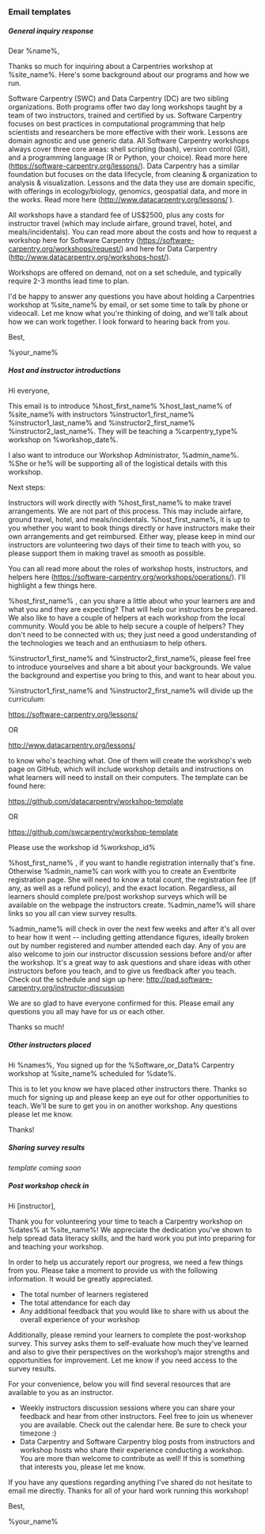 ### Email templates

##### General inquiry response

Dear %name%,

Thanks so much for inquiring about a Carpentries workshop at %site_name%.  Here's some background about our programs and how we run.

Software Carpentry (SWC) and Data Carpentry (DC) are two sibling organizations. Both programs offer two day long workshops taught by a team of two instructors, trained and certified by us. Software Carpentry focuses on best practices in computational programming that help scientists and researchers be more effective with their work. Lessons are domain agnostic and use generic data. All Software Carpentry workshops always cover three core areas: shell scripting (bash), version control (Git), and a programming language (R or Python, your choice). Read more here (https://software-carpentry.org/lessons/). Data Carpentry has a similar foundation but focuses on the data lifecycle, from cleaning & organization to analysis & visualization. Lessons and the data they use are domain specific, with offerings in ecology/biology, genomics, geospatial data, and more in the works. Read more here (http://www.datacarpentry.org/lessons/ ).

All workshops have a standard fee of US$2500, plus any costs for instructor travel (which may include airfare, ground travel, hotel, and meals/incidentals).
You can read more about the costs and how to request a workshop here for Software Carpentry (https://software-carpentry.org/workshops/request/) and here for Data Carpentry (http://www.datacarpentry.org/workshops-host/).

Workshops are offered on demand, not on a set schedule, and typically require 2-3 months lead time to plan.

I'd be happy to answer any questions you have about holding a Carpentries workshop at %site_name% by email, or set some time to talk by phone or videocall. Let me know what you're thinking of doing, and we'll talk about how we can work together.  I look forward to hearing back from you.

Best,

%your_name%


##### Host and instructor introductions

Hi everyone,

This email is to introduce %host_first_name% %host_last_name% of %site_name% with instructors %instructor1_first_name% %instructor1_last_name% and %instructor2_first_name% %instructor2_last_name%. They will be teaching a %carpentry_type% workshop on %workshop_date%.

I also want to introduce our Workshop Administrator, %admin_name%. %She or he% will be supporting all of the logistical details with this workshop.

Next steps:

Instructors will work directly with %host_first_name% to make travel arrangements. We are not part of this process. This may include airfare, ground travel, hotel, and meals/incidentals. %host_first_name%, it is up to you whether you want to book things directly or have instructors make their own arrangements and get reimbursed. Either way, please keep in mind our instructors are volunteering two days of their time to teach with you, so please support them in making travel as smooth as possible.

You can all read more about the roles of workshop hosts, instructors, and helpers here (https://software-carpentry.org/workshops/operations/). I'll highlight a few things here.

%host_first_name% , can you share a little about who your learners are and what you and they are expecting? That will help our instructors be prepared. We also like to have a couple of helpers at each workshop from the local community. Would you be able to help secure a couple of helpers? They don't need to be connected with us; they just need a good understanding of the technologies we teach and an enthusiasm to help others.

%instructor1_first_name% and %instructor2_first_name%, please feel free to introduce yourselves and share a bit about your backgrounds. We value the background and expertise you bring to this, and want to hear about you.

%instructor1_first_name% and %instructor2_first_name% will divide up the curriculum:

https://software-carpentry.org/lessons/

OR

http://www.datacarpentry.org/lessons/

to know who's teaching what. One of them will create the workshop's web page on GitHub, which will include workshop details and instructions on what learners will need to install on their computers. The template can be found here:

https://github.com/datacarpentry/workshop-template

OR

https://github.com/swcarpentry/workshop-template

Please use the workshop id %workshop_id%

%host_first_name% , if you want to handle registration internally that's fine. Otherwise %admin_name% can work with you to create an Eventbrite registration page. She will need to know a total count, the registration fee (if any, as well as a refund policy), and the exact location. Regardless, all learners should complete pre/post workshop surveys which will be available on the webpage the instructors create. %admin_name% will share links so you all can view survey results.

%admin_name% will check in over the next few weeks and after it's all over to hear how it went -- including getting attendance figures, ideally broken out by number registered and number attended each day. Any of you are also welcome to join our instructor discussion sessions before and/or after the workshop. It's a great way to ask questions and share ideas with other instructors before you teach, and to give us feedback after you teach. Check out the schedule and sign up here: http://pad.software-carpentry.org/instructor-discussion

We are so glad to have everyone confirmed for this. Please email any questions you all may have for us or each other.  

Thanks so much! 

##### Other instructors placed 

Hi %names%,
You signed up for the %Software_or_Data% Carpentry workshop at %site_name% scheduled for %date%.

This is to let you know we have placed other instructors there.  Thanks so much for signing up and please keep an eye out for other opportunities to teach.  We'll be sure to get you in on another workshop. Any questions please let me know.

Thanks!

##### Sharing survey results

*template coming soon*

##### Post workshop check in

Hi  [instructor],

Thank you for volunteering your time to teach a Carpentry workshop on %dates% at %site_name%! We appreciate the dedication you’ve shown to help spread data literacy skills, and the hard work you put into preparing for and teaching your workshop.

In order to help us accurately report our progress, we need a few things from you. Please take a moment to provide us with the following information. It would be greatly appreciated.

* The total number of learners registered
* The total attendance for each day
* Any additional feedback that you would like to share with us about the overall experience of your workshop

Additionally, please remind your learners to complete the post-workshop survey. This survey asks them to self-evaluate how much they’ve learned and also to give their perspectives on the workshop’s major strengths and opportunities for improvement. Let me know if you need access to the survey results.

For your convenience, below you will find several resources that are available to you as an instructor.  

* Weekly instructors discussion sessions where you can share your feedback and hear from other instructors. Feel free to join us whenever you are available. Check out the calendar here. Be sure to check your timezone :) 
* Data Carpentry and Software Carpentry  blog posts from instructors and workshop hosts who share their experience conducting a workshop. You are more than welcome to contribute as well! If this is something that interests you, please let me know. 

If you have any questions regarding anything I’ve shared do not hesitate to email me directly.  Thanks for all of your hard work running this workshop!

Best, 

%your_name%






